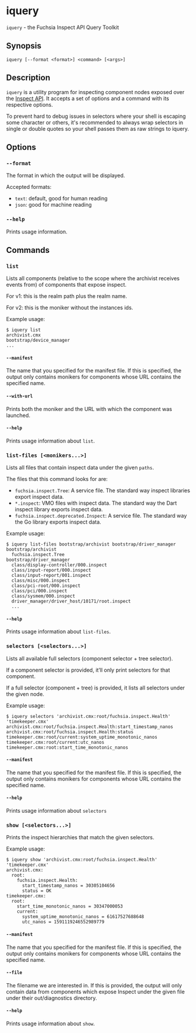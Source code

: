# iquery

`iquery` - the Fuchsia Inspect API Query Toolkit

## Synopsis

```
iquery [--format <format>] <command> [<args>]
```

## Description

`iquery` is a utility program for inspecting component nodes exposed over the
[Inspect API]. It accepts a set of options and a command with
its respective options.

To prevent hard to debug issues in selectors where your shell is escaping some
character or others, it's recommended to always wrap selectors in single or
double quotes so your shell passes them as raw strings to iquery.

## Options

### `--format`

The format in which the output will be displayed.

Accepted formats:

- `text`: default, good for human reading
- `json`: good for machine reading

### `--help`

Prints usage information.

## Commands

### `list`

Lists all components (relative to the scope where the archivist receives events
from) of components that expose inspect.

For v1: this is the realm path plus the realm name.

For v2: this is the moniker without the instances ids.

Example usage:

```
$ iquery list
archivist.cmx
bootstrap/device_manager
...
```

#### `--manifest`

The name that you specified for the manifest file. If this is specified, the
output only contains monikers for components whose URL contains the specified
name.

#### `--with-url`

Prints both the moniker and the URL with which the component was launched.

#### `--help`

Prints usage information about `list`.

### `list-files [<monikers...>]`

Lists all files that contain inspect data under the given `paths`.

The files that this command looks for are:

- `fuchsia.inspect.Tree`: A service file. The standard way inspect libraries
  export inspect data.
- `*.inspect`: VMO files with inspect data. The standard way the Dart inspect
  library exports inspect data.
- `fuchsia.inspect.deprecated.Inspect`: A service file. The standard way the Go
  library exports inspect data.

Example usage:

```
$ iquery list-files bootstrap/archivist bootstrap/driver_manager
bootstrap/archivist
  fuchsia.inspect.Tree
bootstrap/driver_manager
  class/display-controller/000.inspect
  class/input-report/000.inspect
  class/input-report/001.inspect
  class/misc/000.inspect
  class/pci-root/000.inspect
  class/pci/000.inspect
  class/sysmem/000.inspect
  driver_manager/driver_host/10171/root.inspect
  ...
```

#### `--help`

Prints usage information about `list-files`.

### `selectors [<selectors...>]`

Lists all available full selectors (component selector + tree selector).

If a component selector is provided, it’ll only print selectors for that component.

If a full selector (component + tree) is provided, it lists all selectors under the given node.

Example usage:

```
$ iquery selectors 'archivist.cmx:root/fuchsia.inspect.Health' 'timekeeper.cmx'
archivist.cmx:root/fuchsia.inspect.Health:start_timestamp_nanos
archivist.cmx:root/fuchsia.inspect.Health:status
timekeeper.cmx:root/current:system_uptime_monotonic_nanos
timekeeper.cmx:root/current:utc_nanos
timekeeper.cmx:root:start_time_monotonic_nanos
```

#### `--manifest`

The name that you specified for the manifest file. If this is specified, the
output only contains monikers for components whose URL contains the specified
name.

#### `--help`

Prints usage information about `selectors`


### `show [<selectors...>]`

Prints the inspect hierarchies that match the given selectors.

Example usage:

```
$ iquery show 'archivist.cmx:root/fuchsia.inspect.Health' 'timekeeper.cmx'
archivist.cmx:
  root:
    fuchsia.inspect.Health:
      start_timestamp_nanos = 30305104656
      status = OK
timekeeper.cmx:
  root:
    start_time_monotonic_nanos = 30347000053
    current:
      system_uptime_monotonic_nanos = 61617527688648
      utc_nanos = 1591119246552989779
```

#### `--manifest`

The name that you specified for the manifest file. If this is specified, the
output only contains monikers for components whose URL contains the specified
name.

#### `--file`

The filename we are interested in. If this is provided, the output will only
contain data from components which expose Inspect under the given file under
their out/diagnostics directory.


#### `--help`

Prints usage information about `show`.


[Inspect API]: /docs/development/diagnostics/inspect/README.md
